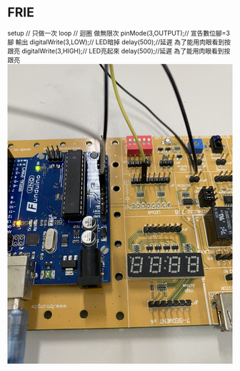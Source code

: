 # FRIE
setup // 只做一次
loop // 迴圈 做無限次
pinMode(3,OUTPUT);// 宣告數位腳=3腳 輸出
digitalWrite(3,LOW);// LED暗掉
delay(500);//延遲 為了能用肉眼看到按跟亮
digitalWrite(3,HIGH);// LED亮起來
delay(500);//延遲 為了能用肉眼看到按跟亮
![image](https://github.com/milane331/FRIE/blob/master/6CEC108F-4D60-4258-8907-188484560277.jpeg)
